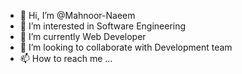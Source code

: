 - 👋 Hi, I’m @Mahnoor-Naeem
- 👀 I’m interested in Software Engineering
- 🌱 I’m currently Web Developer
- 💞️ I’m looking to collaborate with Development team
- 📫 How to reach me ...

<!---
Mahnoor-Naeem/Mahnoor-Naeem is a ✨ special ✨ repository because its `README.md` (this file) appears on your GitHub profile.
You can click the Preview link to take a look at your changes.
--->
